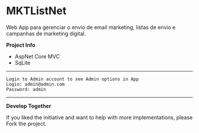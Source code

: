 # MKTListNet
Web App para gerenciar o envio de email marketing, listas de envio e campanhas de marketing digital.

**Project Info**
- AspNet Core MVC
- SqLite

-------------------------

```
Login to Admin account to see Admin options in App
Login: admin@admin.com
Password: admin
```

-------------------------
**Develop Together**

If you liked the initiative and want to help with more implementations, please Fork the project.
